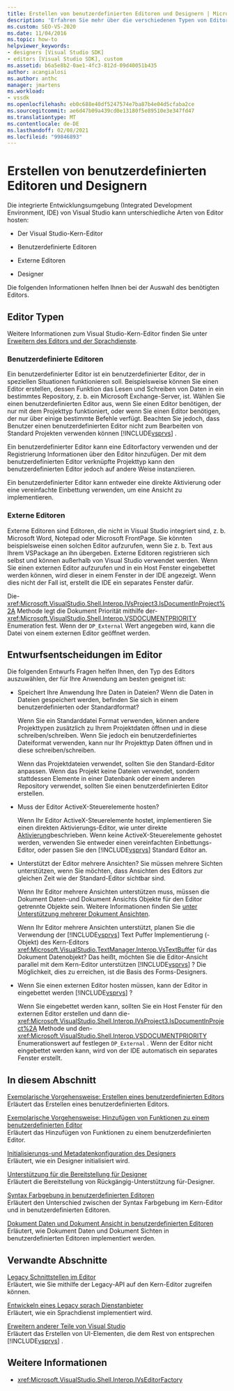 ```yaml
---
title: Erstellen von benutzerdefinierten Editoren und Designern | Microsoft-Dokumentation
description: 'Erfahren Sie mehr über die verschiedenen Typen von Editoren, die von der Visual Studio-IDE gehostet werden können: der Kern-Editor, benutzerdefinierte Editoren, externe Editoren und Designer.'
ms.custom: SEO-VS-2020
ms.date: 11/04/2016
ms.topic: how-to
helpviewer_keywords:
- designers [Visual Studio SDK]
- editors [Visual Studio SDK], custom
ms.assetid: b6a5e8b2-0ae1-4fc3-812d-09d40051b435
author: acangialosi
ms.author: anthc
manager: jmartens
ms.workload:
- vssdk
ms.openlocfilehash: eb0c688e40df5247574e7ba87b4e04d5cfaba2ce
ms.sourcegitcommit: ae6d47b09a439cd0e13180f5e89510e3e347fd47
ms.translationtype: MT
ms.contentlocale: de-DE
ms.lasthandoff: 02/08/2021
ms.locfileid: "99846893"
---
```

# <a name="create-custom-editors-and-designers"></a>Erstellen von benutzerdefinierten Editoren und Designern

Die integrierte Entwicklungsumgebung (Integrated Development Environment, IDE) von Visual Studio kann unterschiedliche Arten von Editor hosten:

- Der Visual Studio-Kern-Editor

- Benutzerdefinierte Editoren

- Externe Editoren

- Designer

Die folgenden Informationen helfen Ihnen bei der Auswahl des benötigten Editors.

## <a name="types-of-editor"></a>Editor Typen

Weitere Informationen zum Visual Studio-Kern-Editor finden Sie unter [Erweitern des Editors und der Sprachdienste](../extensibility/extending-the-editor-and-language-services.md).

### <a name="custom-editors"></a>Benutzerdefinierte Editoren
 Ein benutzerdefinierter Editor ist ein benutzerdefinierter Editor, der in speziellen Situationen funktionieren soll. Beispielsweise können Sie einen Editor erstellen, dessen Funktion das Lesen und Schreiben von Daten in ein bestimmtes Repository, z. b. ein Microsoft Exchange-Server, ist. Wählen Sie einen benutzerdefinierten Editor aus, wenn Sie einen Editor benötigen, der nur mit dem Projekttyp funktioniert, oder wenn Sie einen Editor benötigen, der nur über einige bestimmte Befehle verfügt. Beachten Sie jedoch, dass Benutzer einen benutzerdefinierten Editor nicht zum Bearbeiten von Standard Projekten verwenden können [!INCLUDE[vsprvs](../code-quality/includes/vsprvs_md.md)] .

 Ein benutzerdefinierter Editor kann eine Editorfactory verwenden und der Registrierung Informationen über den Editor hinzufügen. Der mit dem benutzerdefinierten Editor verknüpfte Projekttyp kann den benutzerdefinierten Editor jedoch auf andere Weise instanziieren.

 Ein benutzerdefinierter Editor kann entweder eine direkte Aktivierung oder eine vereinfachte Einbettung verwenden, um eine Ansicht zu implementieren.

### <a name="external-editors"></a>Externe Editoren
 Externe Editoren sind Editoren, die nicht in Visual Studio integriert sind, z. b. Microsoft Word, Notepad oder Microsoft FrontPage. Sie könnten beispielsweise einen solchen Editor aufzurufen, wenn Sie z. b. Text aus Ihrem VSPackage an ihn übergeben. Externe Editoren registrieren sich selbst und können außerhalb von Visual Studio verwendet werden. Wenn Sie einen externen Editor aufzurufen und in ein Host Fenster eingebettet werden können, wird dieser in einem Fenster in der IDE angezeigt. Wenn dies nicht der Fall ist, erstellt die IDE ein separates Fenster dafür.

 Die- <xref:Microsoft.VisualStudio.Shell.Interop.IVsProject3.IsDocumentInProject%2A> Methode legt die Dokument Priorität mithilfe der- <xref:Microsoft.VisualStudio.Shell.Interop.VSDOCUMENTPRIORITY> Enumeration fest. Wenn der `DP_External` Wert angegeben wird, kann die Datei von einem externen Editor geöffnet werden.

## <a name="editor-design-decisions"></a>Entwurfsentscheidungen im Editor
 Die folgenden Entwurfs Fragen helfen Ihnen, den Typ des Editors auszuwählen, der für Ihre Anwendung am besten geeignet ist:

- Speichert Ihre Anwendung Ihre Daten in Dateien? Wenn die Daten in Dateien gespeichert werden, befinden Sie sich in einem benutzerdefinierten oder Standardformat?

   Wenn Sie ein Standarddatei Format verwenden, können andere Projekttypen zusätzlich zu Ihrem Projektdaten öffnen und in diese schreiben/schreiben. Wenn Sie jedoch ein benutzerdefiniertes Dateiformat verwenden, kann nur Ihr Projekttyp Daten öffnen und in diese schreiben/schreiben.

   Wenn das Projektdateien verwendet, sollten Sie den Standard-Editor anpassen. Wenn das Projekt keine Dateien verwendet, sondern stattdessen Elemente in einer Datenbank oder einem anderen Repository verwendet, sollten Sie einen benutzerdefinierten Editor erstellen.

- Muss der Editor ActiveX-Steuerelemente hosten?

   Wenn Ihr Editor ActiveX-Steuerelemente hostet, implementieren Sie einen direkten Aktivierungs-Editor, wie unter direkte [Aktivierung](/previous-versions/visualstudio/visual-studio-2015/misc/in-place-activation?preserve-view=true&view=vs-2015)beschrieben. Wenn keine ActiveX-Steuerelemente gehostet werden, verwenden Sie entweder einen vereinfachten Einbettungs-Editor, oder passen Sie den [!INCLUDE[vsprvs](../code-quality/includes/vsprvs_md.md)] Standard Editor an.

- Unterstützt der Editor mehrere Ansichten? Sie müssen mehrere Sichten unterstützen, wenn Sie möchten, dass Ansichten des Editors zur gleichen Zeit wie der Standard-Editor sichtbar sind.

   Wenn Ihr Editor mehrere Ansichten unterstützen muss, müssen die Dokument Daten-und Dokument Ansichts Objekte für den Editor getrennte Objekte sein. Weitere Informationen finden Sie [unter Unterstützung mehrerer Dokument Ansichten](../extensibility/supporting-multiple-document-views.md).

   Wenn Ihr Editor mehrere Ansichten unterstützt, planen Sie die Verwendung der [!INCLUDE[vsprvs](../code-quality/includes/vsprvs_md.md)] Text Puffer Implementierung (-Objekt) des Kern-Editors <xref:Microsoft.VisualStudio.TextManager.Interop.VsTextBuffer> für das Dokument Datenobjekt? Das heißt, möchten Sie die Editor-Ansicht parallel mit dem Kern-Editor unterstützen [!INCLUDE[vsprvs](../code-quality/includes/vsprvs_md.md)] ? Die Möglichkeit, dies zu erreichen, ist die Basis des Forms-Designers.

- Wenn Sie einen externen Editor hosten müssen, kann der Editor in eingebettet werden [!INCLUDE[vsprvs](../code-quality/includes/vsprvs_md.md)] ?

   Wenn Sie eingebettet werden kann, sollten Sie ein Host Fenster für den externen Editor erstellen und dann die- <xref:Microsoft.VisualStudio.Shell.Interop.IVsProject3.IsDocumentInProject%2A> Methode und den- <xref:Microsoft.VisualStudio.Shell.Interop.VSDOCUMENTPRIORITY> Enumerationswert auf festlegen `DP_External` . Wenn der Editor nicht eingebettet werden kann, wird von der IDE automatisch ein separates Fenster erstellt.

## <a name="in-this-section"></a>In diesem Abschnitt

[Exemplarische Vorgehensweise: Erstellen eines benutzerdefinierten Editors](../extensibility/walkthrough-creating-a-custom-editor.md)\
Erläutert das Erstellen eines benutzerdefinierten Editors.

[Exemplarische Vorgehensweise: Hinzufügen von Funktionen zu einem benutzerdefinierten Editor](../extensibility/walkthrough-adding-features-to-a-custom-editor.md)\
Erläutert das Hinzufügen von Funktionen zu einem benutzerdefinierten Editor.

[Initialisierungs-und Metadatenkonfiguration des Designers](../extensibility/designer-initialization-and-metadata-configuration.md)\
Erläutert, wie ein Designer initialisiert wird.

[Unterstützung für die Bereitstellung für Designer](../extensibility/supplying-undo-support-to-designers.md)\
Erläutert die Bereitstellung von Rückgängig-Unterstützung für-Designer.

[Syntax Farbgebung in benutzerdefinierten Editoren](../extensibility/syntax-coloring-in-custom-editors.md)\
Erläutert den Unterschied zwischen der Syntax Farbgebung im Kern-Editor und in benutzerdefinierten Editoren.

[Dokument Daten und Dokument Ansicht in benutzerdefinierten Editoren](../extensibility/document-data-and-document-view-in-custom-editors.md)\
Erläutert, wie Dokument Daten und Dokument Sichten in benutzerdefinierten Editoren implementiert werden.

## <a name="related-sections"></a>Verwandte Abschnitte

[Legacy Schnittstellen im Editor](/previous-versions/visualstudio/visual-studio-2015/extensibility/legacy-interfaces-in-the-editor?preserve-view=true&view=vs-2015)\
Erläutert, wie Sie mithilfe der Legacy-API auf den Kern-Editor zugreifen können.

[Entwickeln eines Legacy sprach Dienstanbieter](../extensibility/internals/developing-a-legacy-language-service.md)\
Erläutert, wie ein Sprachdienst implementiert wird.

[Erweitern anderer Teile von Visual Studio](../extensibility/extending-other-parts-of-visual-studio.md)\
Erläutert das Erstellen von UI-Elementen, die dem Rest von entsprechen [!INCLUDE[vsprvs](../code-quality/includes/vsprvs_md.md)] .

## <a name="see-also"></a>Weitere Informationen

- <xref:Microsoft.VisualStudio.Shell.Interop.IVsEditorFactory>
